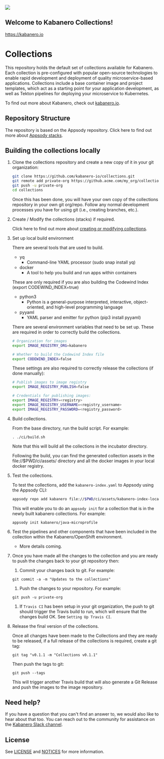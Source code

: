 ![](https://raw.githubusercontent.com/kabanero-io/kabanero-website/master/src/main/content/img/Kabanero_Logo_Hero.png)

## Welcome to Kabanero Collections!
<https://kabanero.io>

# Collections

This repository holds the default set of collections available for Kabanero. Each collection is pre-configured with popular open-source technologies to enable rapid development and deployment of quality microservice-based applications. Collections include a base container image and project templates, which act as a starting point for your application development, as well as Tekton pipelines for deploying your microservice to Kubernetes.

To find out more about Kabanero, check out [kabanero.io](https://kabanero.io).

## Repository Structure
The repository is based on the Appsody repository.
Click here to find out more about [Appsody stacks](https://github.com/appsody/website/blob/master/content/docs/stacks/stacks-overview.md).


## Building the collections locally

1. Clone the collections repository and create a new copy of it in your git organization:
   ```bash
   git clone https://github.com/kabanero-io/collections.git
   git remote add private-org https://github.acme.com/my_org/collections.git
   git push -u private-org
   cd collections
   ```
   Once this has been done, you will have your own copy of the collections repository in your own git org/repo. Follow any normal development processes you have for using git (i.e., creating branches, etc.).

1. Create / Modify the collections (stacks) if required.

   Click here to find out more about [creating or modifying collections](https://github.com/appsody/website/blob/master/content/docs/stacks/create.md).

1. Set up local build environment

   There are several tools that are used to build.
     * yq
       * Command-line YAML processor  (sudo snap install yq)
     * docker
       * A tool to help you build and run apps within containers
       
   These are only required if you are also building the Codewind Index (export CODEWIND_INDEX=true)
     * python3
       * Python is a general-purpose interpreted, interactive, object-oriented, and high-level programming language
     * pyyaml
       * YAML parser and emitter for python (pip3 install pyyaml)

   There are several environment variables that need to be set up. These are required in order to correctly build the collections.
   ```bash
   # Organization for images
   export IMAGE_REGISTRY_ORG=kabanero

   # Whether to build the Codewind Index file
   export CODEWIND_INDEX=false
   ```
   These settings are also required to correctly release the collections (if done manually):
   ```bash
   # Publish images to image registry
   export IMAGE_REGISTRY_PUBLISH=false

   # Credentials for publishing images:
   export IMAGE_REGISTRY=<registry>
   export IMAGE_REGISTRY_USERNAME=<registry_username>
   export IMAGE_REGISTRY_PASSWORD=<registry_password>
   ```

1. Build collections.

   From the base directory, run the build script.  For example:
    ```
    . ./ci/build.sh
    ```

   Note that this will build all the collections in the incubator directory.

   Following the build, you can find the generated collection assets in the file://$PWD/ci/assets/ directory and all the docker images in your local docker registry.

1. Test the collections.

   To test the collections, add the `kabanero-index.yaml` to Appsody using the Appsody CLI:

   ```bash
   appsody repo add kabanero file://$PWD/ci/assets/kabanero-index-local.yaml
   ```

   This will enable you to do an `appsody init` for a collection that is in the newly built kabanero collections.  For example:
   ```
   appsody init kabanero/java-microprofile
   ```

1. Test the pipelines and other components that have been included in the collection within the Kabanero/OpenShift environment.
   * More details coming.

1. Once you have made all the changes to the collection and you are ready to push the changes back to your git repository then:
    1. Commit your changes back to git.  For example:
    ```
    git commit -a -m "Updates to the collections"
    ```
    1. Push the changes to your repository.   For example:
    ```
    git push -u private-org
    ```
    1. If `Travis CI` has been setup in your git organization, the push to git should trigger the Travis build to run, which will ensure that the changes build OK. See `Setting Up Travis CI`.

1. Release the final version of the collections.

   Once all changes have been made to the Collections and they are ready to be released, if a full release of the collections is required, create a git tag:
   ```
   git tag "v0.1.1 -m "Collections v0.1.1"
   ```
   Then push the tags to git:
   ```
   git push --tags
   ```
   This will trigger another Travis build that will also generate a Git Release and push the images to the image repository.

## Need help?
If you have a question that you can't find an answer to, we would also like to hear about that too.
You can reach out to the community for assistance on the [Kabanero Slack channel](https://ibm-cloud-tech.slack.com/messages/CJZCYTD0Q).

## License

See [LICENSE](https://github.com/kabanero-io/collections/blob/master/LICENSE) and [NOTICES](https://github.com/kabanero-io/collections/blob/master/NOTICE.md) for more information.
